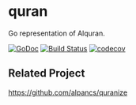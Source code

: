 # quran
Go representation of Alquran.

[![GoDoc](https://godoc.org/github.com/alpancs/quran?status.svg)](https://godoc.org/github.com/alpancs/quran)
[![Build Status](https://travis-ci.org/alpancs/quran.svg?branch=master)](https://travis-ci.org/alpancs/quran)
[![codecov](https://codecov.io/gh/alpancs/quran/branch/master/graph/badge.svg)](https://codecov.io/gh/alpancs/quran)

## Related Project
https://github.com/alpancs/quranize
